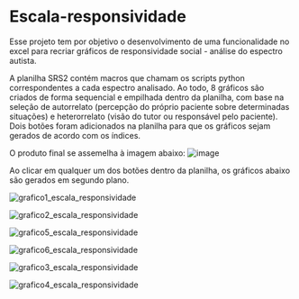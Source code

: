 # Escala-responsividade
Esse projeto tem por objetivo o desenvolvimento de uma funcionalidade no excel para recriar gráficos de responsividade social - análise do espectro autista.

A planilha SRS2 contém macros que chamam os scripts python correspondentes a cada espectro analisado. Ao todo, 8 gráficos são criados de forma sequencial e empilhada dentro da planilha, com base na seleção de autorrelato (percepção do próprio paciente sobre determinadas situações) e heterorrelato (visão do tutor ou responsável pelo paciente).
Dois botões foram adicionados na planilha para que os gráficos sejam gerados de acordo com os índices.

O produto final se assemelha à imagem abaixo:
![image](https://github.com/leonardopsilvaa/Escala-responsividade/assets/84882866/792a97e5-bb52-480f-8a76-eba3887ec560)

Ao clicar em qualquer um dos botões dentro da planilha, os gráficos abaixo são gerados em segundo plano.


![grafico1_escala_responsividade](https://github.com/user-attachments/assets/141e305f-17f0-4cc2-b82c-70f9a1a07956)

![grafico2_escala_responsividade](https://github.com/user-attachments/assets/1dd2650d-0428-4246-8ab6-a78e9185c7ce)

![grafico5_escala_responsividade](https://github.com/user-attachments/assets/fe289407-b6d2-48dc-99f8-04471779c561)

![grafico6_escala_responsividade](https://github.com/user-attachments/assets/c4d7ce6f-87fb-4eee-80bc-e231ea976d7c)

![grafico3_escala_responsividade](https://github.com/user-attachments/assets/691ad6ec-b727-4cdb-8c4a-110ec6c0bf6b)

![grafico4_escala_responsividade](https://github.com/user-attachments/assets/6824b333-a69a-43c9-84a5-9a45325a2fac)
